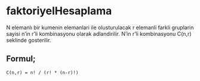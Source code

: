 # faktoriyelHesaplama

 N elemanlı bir kumenin elemanlari ile  olusturulacak r elemanli farkli gruplarin sayisi n’in r’li kombinasyonu olarak adlandirilir. 
 N’in r’li kombinasyonu C(n,r) seklinde gosterilir.
 ## Formul;
 ```
 C(n,r) = n! / (r! * (n-r)!)
 ```
